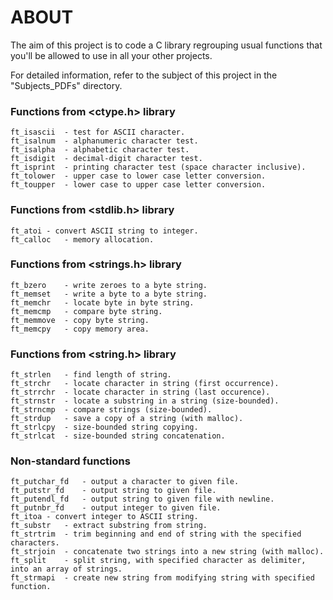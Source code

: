 # ABOUT

The aim of this project is to code a C library regrouping usual functions that you'll be allowed to use in all your other projects.

For detailed information, refer to the subject of this project in the "Subjects_PDFs" directory.

### Functions from <ctype.h> library

    ft_isascii	- test for ASCII character.
    ft_isalnum	- alphanumeric character test.
    ft_isalpha	- alphabetic character test.
    ft_isdigit	- decimal-digit character test.
    ft_isprint	- printing character test (space character inclusive).
    ft_tolower	- upper case to lower case letter conversion.
    ft_toupper	- lower case to upper case letter conversion.

### Functions from <stdlib.h> library

    ft_atoi	- convert ASCII string to integer.
    ft_calloc	- memory allocation.

### Functions from <strings.h> library

    ft_bzero	- write zeroes to a byte string.
    ft_memset	- write a byte to a byte string.
    ft_memchr	- locate byte in byte string.
    ft_memcmp	- compare byte string.
    ft_memmove	- copy byte string.
    ft_memcpy	- copy memory area.
    
### Functions from <string.h> library

    ft_strlen	- find length of string.
    ft_strchr	- locate character in string (first occurrence).
    ft_strrchr	- locate character in string (last occurence).
    ft_strnstr	- locate a substring in a string (size-bounded).
    ft_strncmp  - compare strings (size-bounded).
    ft_strdup	- save a copy of a string (with malloc).
    ft_strlcpy	- size-bounded string copying.
    ft_strlcat	- size-bounded string concatenation.

### Non-standard functions

    ft_putchar_fd	- output a character to given file.
    ft_putstr_fd	- output string to given file.
    ft_putendl_fd	- output string to given file with newline.
    ft_putnbr_fd	- output integer to given file.
    ft_itoa	- convert integer to ASCII string.
    ft_substr	- extract substring from string.
    ft_strtrim	- trim beginning and end of string with the specified characters.
    ft_strjoin	- concatenate two strings into a new string (with malloc).
    ft_split	- split string, with specified character as delimiter, into an array of strings.
    ft_strmapi	- create new string from modifying string with specified function.
